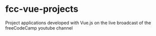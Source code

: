 # fcc-vue-projects
Project applications developed with Vue.js on the live broadcast of the freeCodeCamp youtube channel

